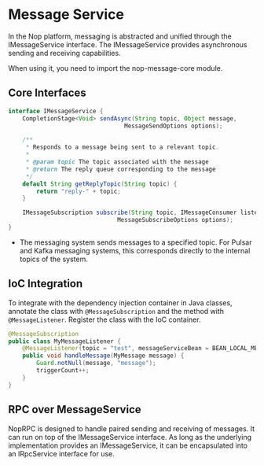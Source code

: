 # Message Service
In the Nop platform, messaging is abstracted and unified through the IMessageService interface. The IMessageService provides asynchronous sending and receiving capabilities.

When using it, you need to import the nop-message-core module.

## Core Interfaces

```java
interface IMessageService {
    CompletionStage<Void> sendAsync(String topic, Object message,
                                 MessageSendOptions options);

    /**
     * Responds to a message being sent to a relevant topic.
     *
     * @param topic The topic associated with the message
     * @return The reply queue corresponding to the message
     */
    default String getReplyTopic(String topic) {
        return "reply-" + topic;
    }

    IMessageSubscription subscribe(String topic, IMessageConsumer listener,
                               MessageSubscribeOptions options);
}
```

* The messaging system sends messages to a specified topic. For Pulsar and Kafka messaging systems, this corresponds directly to the internal topics of the system.

## IoC Integration
To integrate with the dependency injection container in Java classes, annotate the class with `@MessageSubscription` and the method with `@MessageListener`. Register the class with the IoC container.

```java
@MessageSubscription
public class MyMessageListener {
    @MessageListener(topic = "test", messageServiceBean = BEAN_LOCAL_MESSAGE_SERVICE)
    public void handleMessage(MyMessage message) {
        Guard.notNull(message, "message");
        triggerCount++;
    }
}
```

## RPC over MessageService

NopRPC is designed to handle paired sending and receiving of messages. It can run on top of the IMessageService interface. As long as the underlying implementation provides an IMessageService, it can be encapsulated into an IRpcService interface for use.
